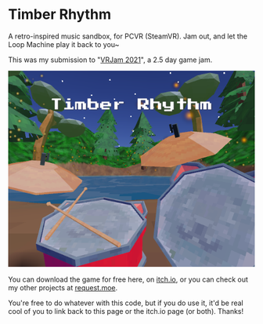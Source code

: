 # Timber Rhythm

A retro-inspired music sandbox, for PCVR (SteamVR). Jam out, and let the Loop Machine play it back to you~

This was my submission to "[VRJam 2021](https://itch.io/jam/vr-jam-2021)", a 2.5 day game jam.

<p align="center">
    <img src="./readmeContents/cover-image.png">
</p>

You can download the game for free here, on [itch.io](https://request.itch.io/timber-rhythm), or you can check out my other projects at [request.moe](https://request.moe).

You're free to do whatever with this code, but if you do use it, it'd be real cool of you to link back to this page or the itch.io page (or both). Thanks!
